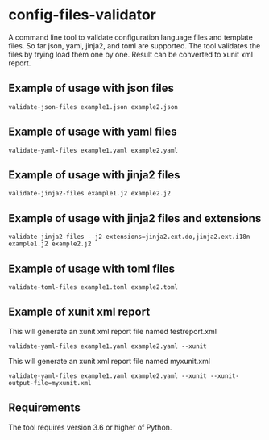 # config-files-validator
A command line tool to validate configuration language files and template files. So far json, yaml, jinja2, and toml are supported. The tool validates
the files by trying load them one by one. Result can be converted to xunit xml report.

## Example of usage with json files
```
validate-json-files example1.json example2.json
```

## Example of usage with yaml files
```
validate-yaml-files example1.yaml example2.yaml
```

## Example of usage with jinja2 files
```
validate-jinja2-files example1.j2 example2.j2
```

## Example of usage with jinja2 files and extensions
```
validate-jinja2-files --j2-extensions=jinja2.ext.do,jinja2.ext.i18n example1.j2 example2.j2
```

## Example of usage with toml files
```
validate-toml-files example1.toml example2.toml
```

## Example of xunit xml report
This will generate an xunit xml report file named testreport.xml
```
validate-yaml-files example1.yaml example2.yaml --xunit
```
This will generate an xunit xml report file named myxunit.xml
```
validate-yaml-files example1.yaml example2.yaml --xunit --xunit-output-file=myxunit.xml
```

## Requirements
The tool requires version 3.6 or higher of Python.